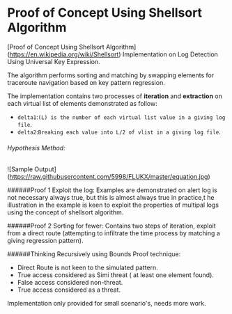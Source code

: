 Proof of Concept Using Shellsort Algorithm
=========================
[Proof of Concept Using Shellsort Algorithm] (https://en.wikipedia.org/wiki/Shellsort) Implementation on Log Detection Using Universal Key Expression.

The algorithm performs sorting and matching by swapping elements for traceroute navigation based on key pattern regression.

The implementation contains two processes of **iteration** and **extraction** on each virtual list of elements demonstrated as follow:

* `delta1`:`(L) is the number of each virtual list value in a giving log file`.
* `delta2`:`Breaking each value into L/2 of vlist in a giving log file`.

###### Hypothesis Method:

![Sample Output]
(https://raw.githubusercontent.com/5998/FLUKX/master/equation.jpg)

######Proof 1 Exploit the log:
Examples are demonstrated on alert log is not necessary always true, but this is almost always true in practice,t he illustration in the example is keen to exploit the properties of multipal logs using the concept of shellsort algorithm.

######Proof 2 Sorting for fewer:
Contains two steps of iteration, exploit from a direct route (attempting to infiltrate the time process by matching a giving regression pattern).

######Thinking Recursively using Bounds Proof technique: 
* Direct Route is not keen to the simulated pattern.
* True access considered as Simi threat ( at least one element found).
* False access considered non-threat.
* True access considered as a threat.

Implementation only provided for small scenario's, needs more work.
